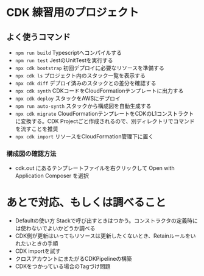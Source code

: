 # CDK 練習用のプロジェクト

## よく使うコマンド
* `npm run build`       Typescriptへコンパイルする
* `npm run test`        JestのUnitTestを実行する
* `npx cdk bootstrap`   初回デプロイに必要なリソースを準備する
* `npx cdk ls`          プロジェクト内のスタック一覧を表示する
* `npx cdk diff`        デプロイ済みのスタックとの差分を確認する
* `npx cdk synth`       CDKコードをCloudFormationテンプレートに出力する
* `npx cdk deploy`      スタックをAWSにデプロイ
* `npm run auto-synth`  スタックから構成図を自動生成する
* `npx cdk migrate`     CloudFormationテンプレートをCDKのL1コンストラクトに変換する。CDK Projectごと作成されるので、別ディレクトリでコマンドを流すことを推奨
* `npx cdk import`      リソースをCloudFormation管理下に置く

### 構成図の確認方法
- cdk.out にあるテンプレートファイルを右クリックして Open with Application Composer を選択

# あとで対応、もしくは調べること
- Defaultの使い方 Stackで呼び出すときはつかう。コンストラクタの定義時には使わないでよいかどうか調べる
- CDK側が更新はいってもリソースは更新したくないとき、Retainルールをいれたいときの手順
- CDK importを試す
- クロスアカウントにまたがるCDKPipelineの構築
- CDKをつかっている場合のTagづけ問題
